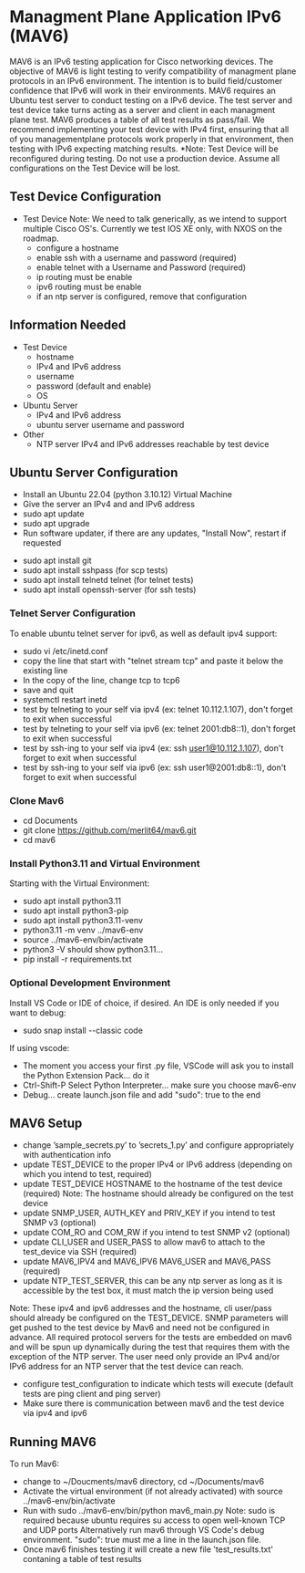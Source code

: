 # Managment Plane Application IPv6 (MAV6) #

MAV6 is an IPv6 testing application for Cisco networking devices. The objective of MAV6 is light testing to verify compatibility of managment plane protocols in an IPv6 environment. The intention is to build field/customer confidence that IPv6 will work in their environments.  MAV6 requires an Ubuntu test server to conduct testing on a IPv6 device. The test server and test device take turns acting as a server and client in each managment plane test. MAV6 produces a table of all test results as pass/fail. We recommend implementing your test device with IPv4 first, ensuring that all of you managementplane protocols work properly in that environment, then testing with IPv6 expecting matching results.
*Note: Test Device will be reconfigured during testing. Do not use a production device. Assume all configurations on the Test Device will be lost.


## Test Device Configuration ##

- Test Device Note: We need to talk generically, as we intend to support multiple Cisco OS's.  Currently we test IOS XE only, with NXOS on the roadmap.
  - configure a hostname
  - enable ssh with a username and password (required)
  - enable telnet with a Username and Password (required)
  - ip routing must be enable
  - ipv6 routing must be enable
  - if an ntp server is configured, remove that configuration


## Information Needed ##

- Test Device
  - hostname
  - IPv4 and IPv6 address
  - username
  - password (default and enable)
  - OS
- Ubuntu Server
  - IPv4 and IPv6 address
  - ubuntu server username and password
- Other
  - NTP server IPv4 and IPv6 addresses reachable by test device


## Ubuntu Server Configuration ##

- Install an Ubuntu 22.04 (python 3.10.12) Virtual Machine
- Give the server an IPv4 and and IPv6 address
- sudo apt update
- sudo apt upgrade
- Run software updater, if there are any updates, "Install Now", restart if requested
<!-- - Remote login: on -->
- sudo apt install git
- sudo apt install sshpass (for scp tests)
- sudo apt install telnetd telnet (for telnet tests)
- sudo apt install openssh-server (for ssh tests)

### Telnet Server Configuration ###

To enable ubuntu telnet server for ipv6, as well as default ipv4 support:
- sudo vi /etc/inetd.conf
- copy the line that start with "telnet     stream     tcp" and paste it below the existing line
- In the copy of the line, change tcp to tcp6
- save and quit
- systemctl restart inetd
- test by telneting to your self via ipv4 (ex: telnet 10.112.1.107), don't forget to exit when successful
- test by telneting to your self via ipv6 (ex: telnet 2001:db8::1), don't forget to exit when successful
- test by ssh-ing to your self via ipv4 (ex: ssh user1@10.112.1.107), don't forget to exit when successful
- test by ssh-ing to your self via ipv6 (ex: ssh user1@2001:db8::1), don't forget to exit when successful

### Clone Mav6 ###
- cd Documents
- git clone https://github.com/merlit64/mav6.git
- cd mav6

### Install Python3.11 and Virtual Environment ###

Starting with the Virtual Environment:
- sudo apt install python3.11
- sudo apt install python3-pip
- sudo apt install python3.11-venv
- python3.11 -m venv ../mav6-env
- source ../mav6-env/bin/activate
- python3 -V should show python3.11...
- pip install -r requirements.txt


### Optional Development Environment ###
Install VS Code or IDE of choice, if desired.  An IDE is only needed if you want to debug:
- sudo snap install --classic code

If using vscode:
- The moment you access your first .py file, VSCode will ask you to install the Python Extension Pack... do it
- Ctrl-Shift-P Select Python Interpreter... make sure you choose mav6-env 
- Debug... create launch.json file and add "sudo": true to the end


## MAV6 Setup ##
- change ’sample_secrets.py’ to ’secrets_1.py’ and configure appropriately with authentication info
- update TEST_DEVICE to the proper IPv4 or IPv6 address (depending on which you intend to test, required) 
- update TEST_DEVICE HOSTNAME to the hostname of the test device (required)  Note: The hostname should already be configured on the test device
- update SNMP_USER, AUTH_KEY and PRIV_KEY if you intend to test SNMP v3 (optional)
- update COM_RO and COM_RW if you intend to test SNMP v2 (optional)
- update CLI_USER and USER_PASS to allow mav6 to attach to the test_device via SSH (required)
- update MAV6_IPV4 and MAV6_IPV6 MAV6_USER and MAV6_PASS (required)
- update NTP_TEST_SERVER, this can be any ntp server as long as it is accessible by the test box, it must match the ip version being used
  
Note: These ipv4 and ipv6 addresses and the hostname, cli user/pass should already be configured on the TEST_DEVICE.  SNMP parameters will get pushed to the test device by Mav6 and need not be configured in advance. All required protocol servers for the tests are embedded on mav6 and will be spun up dynamically during the test that requires them with the exception of the NTP server.  The user need only provide an IPv4 and/or IPv6 address for an NTP server that the test device can reach.

- configure test_configuration to indicate which tests will execute (default tests are ping client and ping server)
- Make sure there is communication between mav6 and the test device via ipv4 and ipv6


## Running MAV6 ##
To run Mav6:
- change to ~/Doucments/mav6 directory, cd ~/Documents/mav6
- Activate the virtual environment (if not already activated) with source ../mav6-env/bin/activate
- Run with sudo ../mav6-env/bin/python mav6_main.py
Note: sudo is required because ubuntu requires su access to open well-known TCP and UDP ports
Alternatively run mav6 through VS Code's debug environment.  "sudo": true must me a line in the launch.json file.
- Once mav6 finishes testing it will create a new file 'test_results.txt' contaning a table of test results





